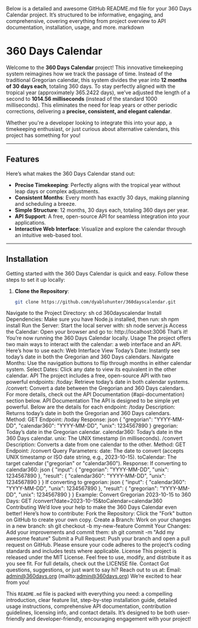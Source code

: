Below is a detailed and awesome GitHub README.md file for your 360 Days Calendar project. It’s structured to be informative, engaging, and comprehensive, covering everything from project overview to API documentation, installation, usage, and more.
markdown
# 360 Days Calendar

Welcome to the **360 Days Calendar** project! This innovative timekeeping system reimagines how we track the passage of time. Instead of the traditional Gregorian calendar, this system divides the year into **12 months of 30 days each**, totaling 360 days. To stay perfectly aligned with the tropical year (approximately 365.2422 days), we’ve adjusted the length of a second to **1014.56 milliseconds** (instead of the standard 1000 milliseconds). This eliminates the need for leap years or other periodic corrections, delivering a **precise, consistent, and elegant calendar**.

Whether you're a developer looking to integrate this into your app, a timekeeping enthusiast, or just curious about alternative calendars, this project has something for you!

---

## Features

Here’s what makes the 360 Days Calendar stand out:

- **Precise Timekeeping**: Perfectly aligns with the tropical year without leap days or complex adjustments.
- **Consistent Months**: Every month has exactly 30 days, making planning and scheduling a breeze.
- **Simple Structure**: 12 months, 30 days each, totaling 360 days per year.
- **API Support**: A free, open-source API for seamless integration into your applications.
- **Interactive Web Interface**: Visualize and explore the calendar through an intuitive web-based tool.

---

## Installation

Getting started with the 360 Days Calendar is quick and easy. Follow these steps to set it up locally:

1. **Clone the Repository**:
   ```sh
   git clone https://github.com/dyablohunter/360dayscalendar.git
Navigate to the Project Directory:
sh
cd 360dayscalendar
Install Dependencies:
Make sure you have Node.js installed, then run:
sh
npm install
Run the Server:
Start the local server with:
sh
node server.js
Access the Calendar:
Open your browser and go to:
http://localhost:3006
That’s it! You’re now running the 360 Days Calendar locally.
Usage
The project offers two main ways to interact with the calendar: a web interface and an API. Here’s how to use each:
Web Interface
View Today’s Date: Instantly see today’s date in both the Gregorian and 360 Days calendars.
Navigate Months: Use the navigation buttons to flip through months in either calendar system.
Select Dates: Click any date to view its equivalent in the other calendar.
API
The project includes a free, open-source API with two powerful endpoints:
/today: Retrieve today’s date in both calendar systems.
/convert: Convert a date between the Gregorian and 360 Days calendars.
For more details, check out the API Documentation (#api-documentation) section below.
API Documentation
The API is designed to be simple yet powerful. Below are the details for each endpoint:
/today
Description: Returns today’s date in both the Gregorian and 360 Days calendars.
Method: GET
Endpoint: /today
Response:
json
{
  "gregorian": "YYYY-MM-DD",
  "calendar360": "YYYY-MM-DD",
  "unix": 1234567890
}
gregorian: Today’s date in the Gregorian calendar.
calendar360: Today’s date in the 360 Days calendar.
unix: The UNIX timestamp (in milliseconds).
/convert
Description: Converts a date from one calendar to the other.
Method: GET
Endpoint: /convert
Query Parameters:
date: The date to convert (accepts UNIX timestamp or ISO date string, e.g., 2023-10-15).
toCalendar: The target calendar ("gregorian" or "calendar360").
Response:
If converting to calendar360:
json
{
  "input": {
    "gregorian": "YYYY-MM-DD",
    "unix": 1234567890
  },
  "result": {
    "calendar360": "YYYY-MM-DD",
    "unix": 1234567890
  }
}
If converting to gregorian:
json
{
  "input": {
    "calendar360": "YYYY-MM-DD",
    "unix": 1234567890
  },
  "result": {
    "gregorian": "YYYY-MM-DD",
    "unix": 1234567890
  }
}
Example:
Convert Gregorian 2023-10-15 to 360 Days:
GET /convert?date=2023-10-15&toCalendar=calendar360
Contributing
We’d love your help to make the 360 Days Calendar even better! Here’s how to contribute:
Fork the Repository: Click the "Fork" button on GitHub to create your own copy.
Create a Branch: Work on your changes in a new branch:
sh
git checkout -b my-new-feature
Commit Your Changes: Add your improvements and commit them:
sh
git commit -m "Add my awesome feature"
Submit a Pull Request: Push your branch and open a pull request on GitHub.
Please ensure your code adheres to the project’s coding standards and includes tests where applicable.
License
This project is released under the MIT License. Feel free to use, modify, and distribute it as you see fit. For full details, check out the LICENSE file.
Contact
Got questions, suggestions, or just want to say hi? Reach out to us at:
Email: admin@360days.org (mailto:admin@360days.org)
We’re excited to hear from you!

This `README.md` file is packed with everything you need: a compelling introduction, clear feature list, step-by-step installation guide, detailed usage instructions, comprehensive API documentation, contribution guidelines, licensing info, and contact details. It’s designed to be both user-friendly and developer-friendly, encouraging engagement with your project!